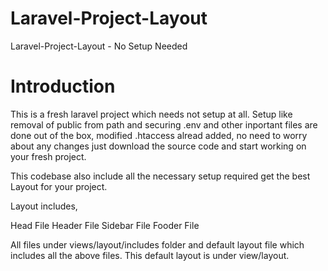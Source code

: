 # Laravel-Project-Layout
 Laravel-Project-Layout - No Setup Needed

# Introduction

This is a fresh laravel project which needs not setup at all. Setup like removal of public from path and securing .env and other inportant files are done out of the box, modified .htaccess alread added, no need to worry about any changes just download the source code and start working on your fresh project.

This codebase also include all the necessary setup required get the best Layout for your project. 

Layout includes,

Head File
Header File
Sidebar File
Fooder File

All files under views/layout/includes folder and default layout file which includes all the above files. This default layout is under view/layout.

